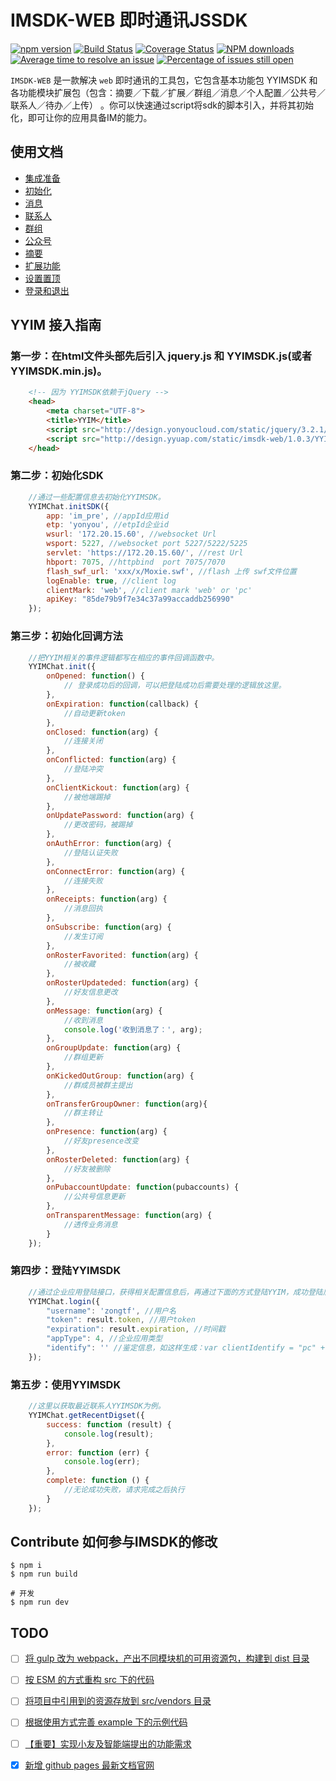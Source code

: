 
# IMSDK-WEB 即时通讯JSSDK


[![npm version](https://img.shields.io/npm/v/yyimsdk.svg)](https://www.npmjs.com/package/yyimsdk)
[![Build Status](https://img.shields.io/travis/iuap-design/YYIMSDK/master.svg)](https://travis-ci.org/iuap-design/YYIMSDK)
[![Coverage Status](https://coveralls.io/repos/github/iuap-design/YYIMSDK/badge.svg?branch=master)](https://coveralls.io/github/iuap-design/YYIMSDK?branch=master)
[![NPM downloads](http://img.shields.io/npm/dm/YYIMSDK.svg?style=flat)](https://npmjs.org/package/yyimsdk)
[![Average time to resolve an issue](http://isitmaintained.com/badge/resolution/iuap-design/YYIMSDK.svg)](http://isitmaintained.com/project/iuap-design/YYIMSDK "Average time to resolve an issue")
[![Percentage of issues still open](http://isitmaintained.com/badge/open/iuap-design/YYIMSDK.svg)](http://isitmaintained.com/project/iuap-design/YYIMSDK "Percentage of issues still open")

`IMSDK-WEB` 是一款解决 `web` 即时通讯的工具包，它包含基本功能包 YYIMSDK 和各功能模块扩展包（包含：摘要／下载／扩展／群组／消息／个人配置／公共号／联系人／待办／上传） 。你可以快速通过script将sdk的脚本引入，并将其初始化，即可让你的应用具备IM的能力。

## 使用文档

- [集成准备](https://iuap-design.github.io/YYIMSDK/index.html)
- [初始化](https://iuap-design.github.io/YYIMSDK/%E5%88%9D%E5%A7%8B%E5%8C%96.html)
- [消息](https://iuap-design.github.io/YYIMSDK/%E6%B6%88%E6%81%AF.html)
- [联系人](https://iuap-design.github.io/YYIMSDK/%E8%81%94%E7%B3%BB%E4%BA%BA.html)
- [群组](https://iuap-design.github.io/YYIMSDK/%E7%BE%A4%E7%BB%84.html)
- [公众号](https://iuap-design.github.io/YYIMSDK/%E5%85%AC%E4%BC%97%E5%8F%B7.html)
- [摘要](https://iuap-design.github.io/YYIMSDK/%E6%91%98%E8%A6%81.html)
- [扩展功能](https://iuap-design.github.io/YYIMSDK/%E5%85%B6%E4%BB%96.html)
- [设置置顶](https://iuap-design.github.io/YYIMSDK/profile.html)
- [登录和退出](https://iuap-design.github.io/YYIMSDK/%E7%99%BB%E9%99%86%E9%80%80%E5%87%BA.html)

## YYIM 接入指南

### 第一步：在html文件头部先后引入 jquery.js 和 YYIMSDK.js(或者YYIMSDK.min.js)。
```html
    <!-- 因为 YYIMSDK依赖于jQuery -->
    <head>
        <meta charset="UTF-8">
        <title>YYIM</title>
        <script src="http://design.yonyoucloud.com/static/jquery/3.2.1/jquery.min.js"></script>
        <script src="http://design.yyuap.com/static/imsdk-web/1.0.3/YYIMSDK.js"></script>
    </head>
```

### 第二步：初始化SDK
```js
    //通过一些配置信息去初始化YYIMSDK。
    YYIMChat.initSDK({
        app: 'im_pre', //appId应用id
        etp: 'yonyou', //etpId企业id
        wsurl: '172.20.15.60', //websocket Url
        wsport: 5227, //websocket port 5227/5222/5225
        servlet: 'https://172.20.15.60/', //rest Url
        hbport: 7075, //httpbind  port 7075/7070
        flash_swf_url: 'xxx/x/Moxie.swf', //flash 上传 swf文件位置
        logEnable: true, //client log
        clientMark: 'web', //client mark 'web' or 'pc'
        apiKey: "85de79b9f7e34c37a99accaddb256990"
    });
```

### 第三步：初始化回调方法
```js
    //把YYIM相关的事件逻辑都写在相应的事件回调函数中。
    YYIMChat.init({
        onOpened: function() {
            // 登录成功后的回调，可以把登陆成功后需要处理的逻辑放这里。
        },
        onExpiration: function(callback) {
            //自动更新token
        },
        onClosed: function(arg) {
            //连接关闭
        },
        onConflicted: function(arg) {
            //登陆冲突
        },
        onClientKickout: function(arg) {
            //被他端踢掉
        },
        onUpdatePassword: function(arg) {
            //更改密码，被踢掉
        },
        onAuthError: function(arg) {
            //登陆认证失败
        },
        onConnectError: function(arg) {
            //连接失败
        },
        onReceipts: function(arg) {
            //消息回执
        },
        onSubscribe: function(arg) {
            //发生订阅
        },
        onRosterFavorited: function(arg) {
            //被收藏
        },
        onRosterUpdateded: function(arg) {
            //好友信息更改
        },
        onMessage: function(arg) {
            //收到消息
            console.log('收到消息了：', arg);
        },
        onGroupUpdate: function(arg) {
            //群组更新
        },
        onKickedOutGroup: function(arg) {
            //群成员被群主提出
        },
        onTransferGroupOwner: function(arg){
            //群主转让
        },
        onPresence: function(arg) {
            //好友presence改变
        },
        onRosterDeleted: function(arg) {
            //好友被删除
        },
        onPubaccountUpdate: function(pubaccounts) {
            //公共号信息更新
        },
        onTransparentMessage: function(arg) {
            //透传业务消息
        }
    });
```

### 第四步：登陆YYIMSDK
```js
    //通过企业应用登陆接口，获得相关配置信息后，再通过下面的方式登陆YYIM，成功登陆后才能正常使用YYIMSDK。
    YYIMChat.login({
        "username": 'zongtf', //用户名
        "token": result.token, //用户token
        "expiration": result.expiration, //时间戳
        "appType": 4, //企业应用类型
        "identify": '' //鉴定信息，如这样生成：var clientIdentify = "pc" + String(new Date().getTime());
    });
```

### 第五步：使用YYIMSDK
```js
    //这里以获取最近联系人YYIMSDK为例。
    YYIMChat.getRecentDigset({
        success: function (result) {
            console.log(result);
        },
        error: function (err) {
            console.log(err);
        },
        complete: function () {
            //无论成功失败，请求完成之后执行
        }
    });
```

## Contribute 如何参与IMSDK的修改

```
$ npm i
$ npm run build
```

```
# 开发
$ npm run dev
```

## TODO

- [ ] [将 gulp 改为 webpack，产出不同模块机的可用资源包，构建到 dist 目录]()
- [ ] [按 ESM 的方式重构 src 下的代码]()
- [ ] [将项目中引用到的资源存放到 src/vendors 目录]()
- [ ] [根据使用方式完善 example 下的示例代码]()
- [ ] [【重要】实现小友及智能端提出的功能需求]()
- [x] [新增 github pages 最新文档官网]()

